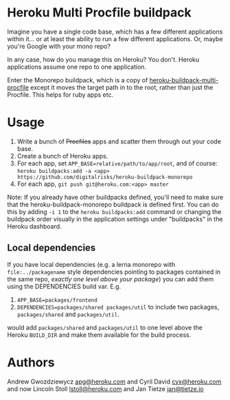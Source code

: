 # Heroku Multi Procfile buildpack

Imagine you have a single code base, which has a few different applications within it... or at least the ability to run a few different applications. Or, maybe you're Google with your mono repo?

In any case, how do you manage this on Heroku? You don't. Heroku applications assume one repo to one application.

Enter the Monorepo buildpack, which is a copy of [heroku-buildpack-multi-procfile](https://github.com/heroku/heroku-buildpack-multi-procfile) except it moves the target path in to the root, rather than just the Procfile. This helps for ruby apps etc.

# Usage

1. Write a bunch of ~~Procfiles~~ apps and scatter them through out your code base.
2. Create a bunch of Heroku apps.
3. For each app, set `APP_BASE=relative/path/to/app/root`, and of course:
   `heroku buildpacks:add -a <app> https://github.com/digitalrisks/heroku-buildpack-monorepo`
4. For each app, `git push git@heroku.com:<app> master`

Note: If you already have other buildpacks defined, you'll need to make sure that the heroku-buildpack-monorepo buildpack is defined first. You can do this by adding `-i 1` to the `heroku buildpacks:add` command or changing the buildpack order visually in the application settings under "buildpacks" in the Heroku dashboard.

## Local dependencies

If you have local dependencies (e.g. a lerna monorepo with `file:../packagename` style dependencies pointing to packages contained in the same repo, *exactly one level above your package*) you can add them using the DEPENDENCIES build var. E.g.

1. `APP_BASE=packages/frontend`
2. `DEPENDENCIES=packages/shared packages/util` to include two packages, `packages/shared` and `packages/util`.

would add `packages/shared` and `packages/util` to one level above the Heroku `BUILD_DIR` and make them available for the build process.

# Authors

Andrew Gwozdziewycz <apg@heroku.com> and Cyril David <cyx@heroku.com> and now Lincoln Stoll <lstoll@heroku.com> and Jan Tietze <jan@tietze.io>
